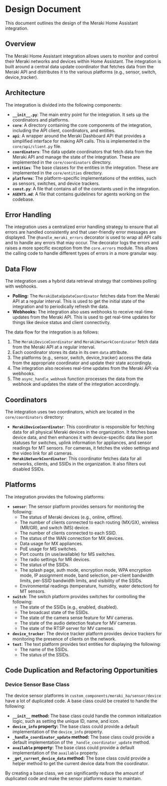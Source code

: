 # Design Document

This document outlines the design of the Meraki Home Assistant integration.

## Overview

The Meraki Home Assistant integration allows users to monitor and control their Meraki networks and devices within Home Assistant. The integration is built around a central data update coordinator that fetches data from the Meraki API and distributes it to the various platforms (e.g., sensor, switch, device_tracker).

## Architecture

The integration is divided into the following components:

- **`__init__.py`**: The main entry point for the integration. It sets up the coordinators and platforms.
- **`core`**: A directory containing the core components of the integration, including the API client, coordinators, and entities.
- **`api`**: A wrapper around the Meraki Dashboard API that provides a simplified interface for making API calls. This is implemented in the `core/api/client.py` file.
- **`coordinators`**: The data update coordinators that fetch data from the Meraki API and manage the state of the integration. These are implemented in the `core/coordinators` directory.
- **`entities`**: The base classes for the entities in the integration. These are implemented in the `core/entities` directory.
- **`platforms`**: The platform-specific implementations of the entities, such as sensors, switches, and device trackers.
- **`const.py`**: A file that contains all of the constants used in the integration.
- **`AGENTS.md`**: A file that contains guidelines for agents working on the codebase.

## Error Handling

The integration uses a centralized error handling strategy to ensure that all errors are handled consistently and that user-friendly error messages are displayed. The `@handle_meraki_errors` decorator is used to wrap all API calls and to handle any errors that may occur. The decorator logs the errors and raises a more specific exception from the `core.errors` module. This allows the calling code to handle different types of errors in a more granular way.

## Data Flow

The integration uses a hybrid data retrieval strategy that combines polling with webhooks.

- **Polling:** The `MerakiDataUpdateCoordinator` fetches data from the Meraki API at a regular interval. This is used to get the initial state of the integration and to periodically refresh the data.
- **Webhooks:** The integration also uses webhooks to receive real-time updates from the Meraki API. This is used to get real-time updates for things like device status and client connectivity.

The data flow for the integration is as follows:

1. The `MerakiDeviceCoordinator` and `MerakiNetworkCoordinator` fetch data from the Meraki API at a regular interval.
2. Each coordinator stores its data in its own `data` attribute.
3. The platforms (e.g., sensor, switch, device_tracker) access the data from the appropriate coordinator and update their state accordingly.
4. The integration also receives real-time updates from the Meraki API via webhooks.
5. The `async_handle_webhook` function processes the data from the webhook and updates the state of the integration accordingly.

## Coordinators

The integration uses two coordinators, which are located in the `core/coordinators` directory:

- **`MerakiDeviceCoordinator`**: This coordinator is responsible for fetching data for all physical Meraki devices in the organization. It fetches base device data, and then enhances it with device-specific data like port statuses for switches, uplink information for appliances, and sensor readings for MT sensors. For cameras, it fetches the video settings and the video link for all cameras.
- **`MerakiNetworkCoordinator`**: This coordinator fetches data for all networks, clients, and SSIDs in the organization. It also filters out disabled SSIDs.

## Platforms

The integration provides the following platforms:

- **`sensor`**: The sensor platform provides sensors for monitoring the following:
  - The status of Meraki devices (e.g., online, offline).
  - The number of clients connected to each routing (MX/GX), wireless (MR/GR), and switch (MS) device.
  - The number of clients connected to each SSID.
  - The status of the WAN connection for MX devices.
  - Data usage for MX appliances.
  - PoE usage for MS switches.
  - Port counts (in use/available) for MS switches.
  - The radio settings for MR devices.
  - The status of the SSIDs.
  - The splash page, auth mode, encryption mode, WPA encryption mode, IP assignment mode, band selection, per-client bandwidth limits, per-SSID bandwidth limits, and visibility of the SSIDs.
  - Environmental readings (temperature, humidity, water detection) for MT sensors.
- **`switch`**: The switch platform provides switches for controlling the following:
  - The state of the SSIDs (e.g., enabled, disabled).
  - The broadcast state of the SSIDs.
  - The state of the camera sense feature for MV cameras.
  - The state of the audio detection feature for MV cameras.
  - The state of the RTSP server for MV cameras.
- **`device_tracker`**: The device tracker platform provides device trackers for monitoring the presence of clients on the network.
- **`text`**: The text platform provides text entities for displaying the following:
  - The name of the SSIDs.
  - The status of the SSIDs.

## Code Duplication and Refactoring Opportunities

### Device Sensor Base Class

The device sensor platforms in `custom_components/meraki_ha/sensor/device` have a lot of duplicated code. A base class could be created to handle the following:

- **`__init__` method:** The base class could handle the common initialization logic, such as setting the unique ID, name, and icon.
- **`device_info` property:** The base class could provide a default implementation of the `device_info` property.
- **`_handle_coordinator_update` method:** The base class could provide a default implementation of the `_handle_coordinator_update` method.
- **`available` property:** The base class could provide a default implementation of the `available` property.
- **`_get_current_device_data` method:** The base class could provide a helper method to get the current device data from the coordinator.

By creating a base class, we can significantly reduce the amount of duplicated code and make the sensor platforms easier to maintain.
